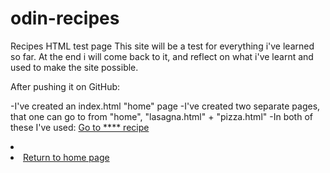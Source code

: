 # odin-recipes
Recipes HTML test page
This site will be a test for everything i've learned so far.
At the end i will come back to it, and reflect on what i've learnt and used to make the site possible.


After pushing it on GitHub:

-I've created an index.html "home" page
-I've created two separate pages, that one can go to from "home", "lasagna.html" + "pizza.html"
-In both of these I've used:
		<a href="./recipes/****.html" target="_blank">Go to **** recipe</a>
		<img src="" alt="" height="" width="">
		<ul></ul>
		<ol></ol>
		<li><li>
		<a href="../index.html">Return to home page</a>				